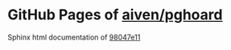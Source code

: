 GitHub Pages of [aiven/pghoard](https://github.com/aiven/pghoard.git)
===
Sphinx html documentation of [98047e11](https://github.com/aiven/pghoard/tree/98047e11aeab2e817ee3e3a8655fee486fdbe5d4)

